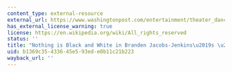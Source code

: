 ```yaml
---
content_type: external-resource
external_url: https://www.washingtonpost.com/entertainment/theater_dance/nothing-is-black-and-white-in-branden-jacobs-jenkinss-an-octoroon/2016/06/06/572380b2-2be4-11e6-9de3-6e6e7a14000c_story.html?utm_term=.06360ea4a45e
has_external_license_warning: true
license: https://en.wikipedia.org/wiki/All_rights_reserved
status: ''
title: "Nothing is Black and White in Branden Jacobs-Jenkins\u2019s \u2018An Octoroon\u2019"
uid: b1369c35-4336-45e5-93ed-e0b11c21b223
wayback_url: ''
---
```

